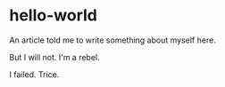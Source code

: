 # hello-world

An article told me to write something about myself here.

But I will not. I'm a rebel.

I failed. Trice.
